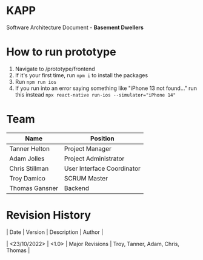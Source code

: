 # KAPP
Software Architecture Document - **Basement Dwellers**

# How to run prototype
1. Navigate to /prototype/frontend
2. If it's your first time, run ```npm i``` to install the packages
3. Run ```npm run ios```
4. If you run into an error saying something like "iPhone 13 not found..." run this instead ```npx react-native run-ios --simulator="iPhone 14"```

# Team
| Name | Position |
| -------- | -------- |
| Tanner Helton | Project Manager |
| Adam Jolles | Project Administrator |
| Chris Stillman | User Interface Coordinator |
| Troy Damico | SCRUM Master |
| Thomas Gansner | Backend |

# Revision History
| Date | Version | Description | Author |

| <23/10/2022> | <1.0> | Major Revisions | Troy, Tanner, Adam, Chris, Thomas |
